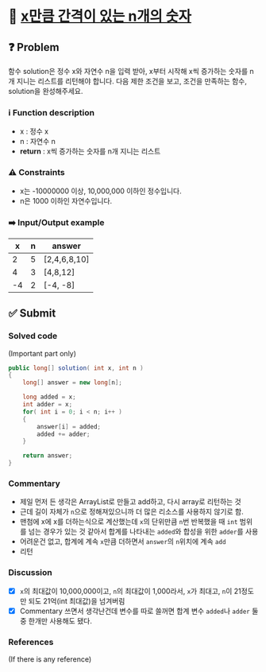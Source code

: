 # :bookmark_tabs: [x만큼 간격이 있는 n개의 숫자][title]

## :question: Problem
함수 solution은 정수 x와 자연수 n을 입력 받아, x부터 시작해 x씩 증가하는 숫자를 n개 지니는 리스트를 리턴해야 합니다. 다음 제한 조건을 보고, 조건을 만족하는 함수, solution을 완성해주세요.

### :information_source: Function description
- x : 정수 x
- n : 자연수 n
- __return__ : x씩 증가하는 숫자를 n개 지니는 리스트

### :warning: Constraints
- x는 -10000000 이상, 10,000,000 이하인 정수입니다.
- n은 1000 이하인 자연수입니다.

### :arrow_right: Input/Output example
| x   | n   | answer       |
| --- | --- | ------------ |
| 2   | 5   | [2,4,6,8,10] |
| 4   | 3   | [4,8,12]     |
| -4  | 2   | [-4, -8]     |

## :white_check_mark: Submit
### Solved code
(Important part only)
``` java
public long[] solution( int x, int n )
{
    long[] answer = new long[n];

    long added = x;
    int adder = x;
    for( int i = 0; i < n; i++ )
    {
        answer[i] = added;
        added += adder;
    }

    return answer;
}
```
### Commentary
- 제일 먼저 든 생각은 ArrayList로 만들고 add하고, 다시 array로 리턴하는 것
- 근데 길이 자체가 `n`으로 정해져있으니까 더 많은 리소스를 사용하지 않기로 함.
- 맨첨에 x에 x를 더하는식으로 계산했는데 `x`의 단위만큼 `n`번 반복했을 때 `int` 범위를 넘는 경우가 있는 것 같아서 합계를 나타내는 `added`와 합성을 위한 `adder`를 사용
- 어려운건 없고, 합계에 계속 `x`만큼 더하면서 `answer`의 `n`위치에 계속 `add`
- 리턴

### Discussion
- [x] `x`의 최대값이 10,000,000이고, `n`의 최대값이 1,000라서, `x`가 최대고, `n`이 21정도만 되도 21억(int 최대값)을 넘겨버림
- [x] Commentary 쓰면서 생각난건데 변수를 따로 쓸꺼면 합계 변수 `added`나 `adder` 둘 중 한개만 사용해도 됐다.

### References
(If there is any reference)

[title]: https://programmers.co.kr/learn/courses/30/lessons/12954?language=java